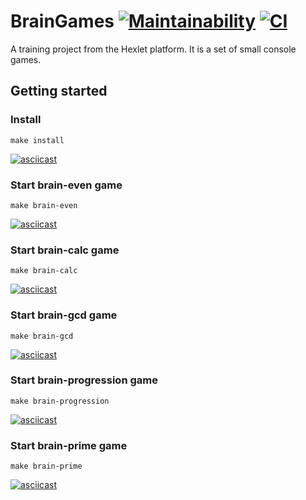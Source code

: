 # BrainGames [![Maintainability](https://api.codeclimate.com/v1/badges/f182bdf3171ea627da7f/maintainability)](https://codeclimate.com/github/Hrommi/frontend-project-lvl1/maintainability) [![CI](https://github.com/hrommi/frontend-project-lvl1/workflows/Node.js%20CI/badge.svg)](https://github.com/Hrommi/frontend-project-lvl1/actions?query=workflow%3A%22Node.js+CI%22)
A training project from the Hexlet platform. It is a set of small console games.

## Getting started
### Install
```
make install
```
[![asciicast](https://asciinema.org/a/1x7XKsKmZneRSmv3M9POm0To5.svg)](https://asciinema.org/a/1x7XKsKmZneRSmv3M9POm0To5)
### Start brain-even game
```
make brain-even
```
[![asciicast](https://asciinema.org/a/A9KlXIILKbjYEl6GKW199586C.svg)](https://asciinema.org/a/A9KlXIILKbjYEl6GKW199586C)
### Start brain-calc game
```
make brain-calc
```
[![asciicast](https://asciinema.org/a/TM3CoaVZO9Adx6agmX9zch9w8.svg)](https://asciinema.org/a/TM3CoaVZO9Adx6agmX9zch9w8)
### Start brain-gcd game
```
make brain-gcd
```
[![asciicast](https://asciinema.org/a/jQu9fXUPrTpnc1Wv8jhJqL5aZ.svg)](https://asciinema.org/a/jQu9fXUPrTpnc1Wv8jhJqL5aZ)
### Start brain-progression game
```
make brain-progression
```
[![asciicast](https://asciinema.org/a/m6d0NgtXZhTyPpXconaZ5DcdA.svg)](https://asciinema.org/a/m6d0NgtXZhTyPpXconaZ5DcdA)
### Start brain-prime game
```
make brain-prime
```
[![asciicast](https://asciinema.org/a/yvpIoNIy6xnuL8mnqrwa1iGcK.svg)](https://asciinema.org/a/yvpIoNIy6xnuL8mnqrwa1iGcK)
